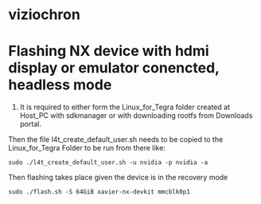 # viziochron
# Flashing NX device with hdmi display or emulator conencted, headless mode
1. It is required to either form the Linux_for_Tegra folder created at Host_PC with sdkmanager or with downloading rootfs from Downloads portal.


Then the file l4t_create_default_user.sh needs to be copied to the Linux_for_Tegra Folder to be run from there like:
```
sudo ./l4t_create_default_user.sh -u nvidia -p nvidia -a
```

Then flashing takes place given the device is in the recovery mode
```
sudo ./flash.sh -S 64GiB xavier-nx-devkit mmcblk0p1
```
